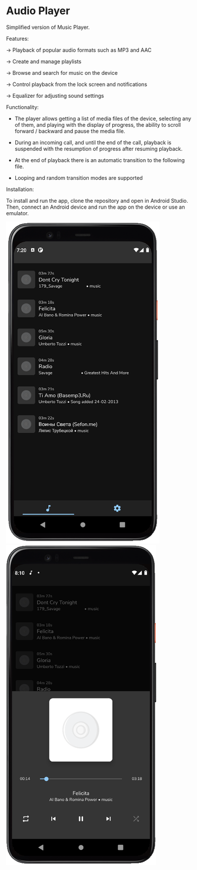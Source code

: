# Audio Player

Simplified version of Music Player.

Features:

-> Playback of popular audio formats such as MP3 and AAC

-> Create and manage playlists

-> Browse and search for music on the device

-> Control playback from the lock screen and notifications

-> Equalizer for adjusting sound settings


Functionality:

- The player allows getting a list of media files of the device, selecting any of them, and playing with the display of
  progress, the ability to scroll forward / backward and pause the media file.

- During an incoming call, and until the end of the call, playback is suspended with the resumption of progress after
  resuming playback.

- At the end of playback there is an automatic transition to the following file.

- Looping and random transition modes are supported

Installation:

To install and run the app, clone the repository and open in Android Studio. Then, connect an Android device and run the app on the device or use an emulator.

![Main view](screenshots/songs.png "Main activity")
![Player view](screenshots/player.png "Player view")
